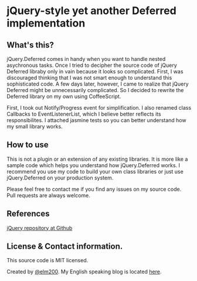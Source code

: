 # jQuery-style yet another Deferred implementation

## What's this?

jQuery.Deferred comes in handy when you want to handle nested asychronous tasks. Once I tried to decipher the source code of jQuery Deferred libraby only in vain because it looks so complicated. First, I was discouraged thinking that I was not smart enough to understand this sophisticated code. A few days later, however, I came to realize that jQuery Deferred might be unnecessarily complicated. So I decided to rewrite the Deferred library on my own using CoffeeScript.

First, I took out Notify/Progress event for simplification. I also renamed class Callbacks to EventListenerList, which I believe better reflects its responsibilites. I attached jasmine tests so you can better understand how my small library works.

## How to use

This is not a plugin or an extension of any existing libraries. It is more like a sample code which helps you understand how jQuery.Deferred works. I recommend you use my code to build your own class libraries or just use jQuery.Deferred on your production system.

Please feel free to contact me if you find any issues on my source code. Pull requests are always welcome.

## References

[jQuery repository at Github](https://github.com/jquery/jquery)

## License & Contact information.

This source code is MIT licensed.

Created by [@elm200](http://twitter.com/dimsemenov). My English speaking blog is located [here](http://elm200.blogspot.jp/).
